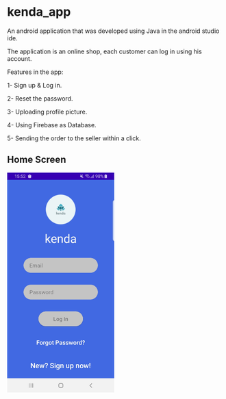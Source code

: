 # kenda_app


An android application that was developed using Java in the android studio ide.

The application is an online shop, each customer can log in using his account.

Features in the app:

1- Sign up & Log in.

2- Reset the password.

3- Uploading profile picture.

4- Using Firebase as Database.

5- Sending the order to the seller within a click.


## Home Screen
<img src = "Illustration_Images/page1.jpg" width = "250px" />
